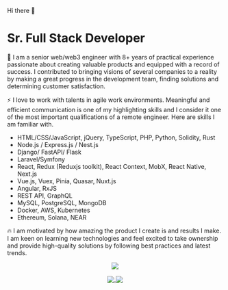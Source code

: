 Hi there 👋

# Sr. Full Stack Developer

🏃 I am a senior web/web3 engineer with 8+ years of practical experience passionate about creating valuable products and equipped with a record of success. I contributed to
bringing visions of several companies to a reality by making a great progress in the development team, finding solutions and determining customer satisfaction.

⚡ I love to work with talents in agile work environments. Meaningful and efficient communication is one of my highlighting skills and I consider it one of the most important qualifications of a remote engineer. Here are skills I am familiar with.

- HTML/CSS/JavaScript, jQuery, TypeScript, PHP, Python, Solidity, Rust
- Node.js / Express.js / Nest.js
- Django/ FastAPI/ Flask
- Laravel/Symfony
- React, Redux (Reduxjs toolkit), React Context, MobX, React Native, Next.js
- Vue.js, Vuex, Pinia, Quasar, Nuxt.js
- Angular, RxJS
- REST API, GraphQL
- MySQL, PostgreSQL, MongoDB
- Docker, AWS, Kubernetes
- Ethereum, Solana, NEAR

🔥 I am motivated by how amazing the product I create is and results I make. I am keen on learning new technologies and feel excited to take ownership and provide high-quality solutions by following best practices and latest trends.


<p align="center">
	<a href="https://github.com/stickaround">
		<img align="center" src="https://github-profile-trophy.vercel.app/?username=stickaround" />
	</a>
</p>
<p align="center">
	<a href="https://github.com/stickaround">
		<img align="center" src="https://github-readme-stats.vercel.app/api/top-langs/?username=stickaround&langs_count=8&layout=compact&card_width=260&hide=html,scss,makefile,ruby,css,less" />
	</a>
	<a href="https://github.com/stickaround">
		<img align="center" src="https://github-readme-stats.vercel.app/api?username=stickaround&show_icons=true&theme=dracula" />
	</a>
</p>
